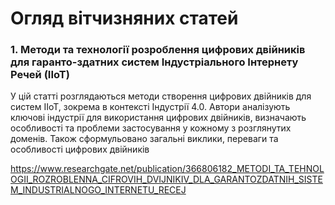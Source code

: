 # Огляд вітчизняних статей

### 1. **Методи та технології розроблення цифрових двійників для гаранто-здатних систем Індустріального Інтернету Речей (IIoT)**

У цій статті розглядаються методи створення цифрових двійників для систем IIoT, зокрема в контексті Індустрії 4.0. Автори аналізують ключові індустрії для використання цифрових двійників, визначають особливості та проблеми застосування у кожному з розглянутих доменів. Також сформульовано загальні виклики, переваги та особливості цифрових двійників

https://www.researchgate.net/publication/366806182_METODI_TA_TEHNOLOGII_ROZROBLENNA_CIFROVIH_DVIJNIKIV_DLA_GARANTOZDATNIH_SISTEM_INDUSTRIALNOGO_INTERNETU_RECEJ